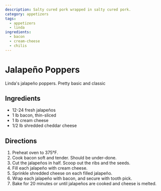```yaml
---
description: Salty cured pork wrapped in salty cured pork.
category: appetizers
tags:
  - appetizers
  - linda
ingredients:
  - bacon
  - cream-cheese
  - chilis
---
```


# Jalapeño Poppers

Linda's jalapeño poppers. Pretty basic and classic

## Ingredients

- 12-24 fresh jalapeños 
- 1 lb bacon, thin-sliced
- 1 lb cream cheese
- 1/2 lb shredded cheddar cheese
## Directions

1. Preheat oven to 375°F. 
2. Cook bacon soft and tender. Should be under-done.
3. Cut the jalapeños in half. Scoop out the ribs and the seeds.
4. Fill each jalapeño with cream cheese.
5. Sprinkle shredded cheese on each filled jalapeño.
6. Wrap each jalapeño with bacon, and secure with tooth pick.
7. Bake for 20 minutes or until jalapeños are cooked and cheese is melted.